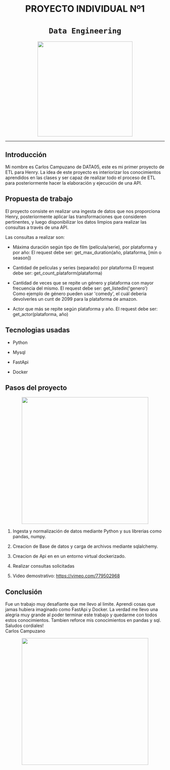 # <h1 align=center> **PROYECTO INDIVIDUAL Nº1** </h1>

# <h1 align=center>**`Data Engineering`**</h1>

<p align="center">
<img src="https://files.realpython.com/media/What-is-Data-Engineering_Watermarked.607e761a3c0e.jpg"  height=300>
</p>



<hr>  

## **Introducción**  

Mi nombre es Carlos Campuzano de DATA05, este es mi primer proyecto de ETL para Henry.
La idea de este proyecto es interiorizar los conocimientos aprendidos en las clases y ser capaz de realizar todo el proceso de ETL para posteriormente hacer la elaboración y ejecución de una API.



## **Propuesta de trabajo**

El proyecto consiste en realizar una ingesta de datos que nos proporciona Henry, posteriormente aplicar las transformaciones que consideren pertinentes, y luego disponibilizar los datos limpios para realizar las consultas a través de una API. 


Las consultas a realizar son:

+ Máxima duración según tipo de film (película/serie), por plataforma y por año:
    El request debe ser: get_max_duration(año, plataforma, [min o season])

+ Cantidad de películas y series (separado) por plataforma
    El request debe ser: get_count_plataform(plataforma)  
  
+ Cantidad de veces que se repite un género y plataforma con mayor frecuencia del mismo.
    El request debe ser: get_listedin('genero')  
    Como ejemplo de género pueden usar 'comedy', el cuál deberia devolverles un cunt de 2099 para la plataforma de amazon.

+ Actor que más se repite según plataforma y año.
  El request debe ser: get_actor(plataforma, año)

## **Tecnologias usadas**

+ Python

+ Mysql
  
+ FastApi

+ Docker


## **Pasos del proyecto**  

<p align="center">
<img src="https://learn.microsoft.com/pt-br/azure/architecture/data-guide/images/etl.png"  height=400>
</p>  
  

1. Ingesta y normalización de datos mediante Python y sus librerias como pandas, numpy.

2. Creacion de Base de datos y carga de archivos mediante sqlalchemy.

3. Creacion de Api en en un entorno virtual dockerizado.

4. Realizar consultas solicitadas

6. Video demostrativo: https://vimeo.com/779502968


## **Conclusión**  

Fue un trabajo muy desafiante que me llevo al limite. Aprendi cosas que jamas hubiera imaginado como FastApi y Docker.
La verdad me llevo una alegria muy grande al poder terminar este trabajo y quedarme con todos estos conocimientos.
Tambien reforce mis conocimientos en pandas y sql.  
Saludos cordiales!  
Carlos Campuzano  

<p align="center">
<img src="https://clubedosgeeks.com.br/wp-content/uploads/2016/01/dormrm.gif"  height=400>
</p>  
  

